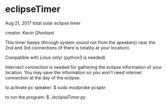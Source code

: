 # eclipseTimer
Aug 21, 2017 total solar eclipse timer

creator: Kevin Ghorbani

This timer beeps (through system sound not from the speakers) near the 2nd and 3rd connections (if there is totality at your location).

Compatible with Linux only! (python3 is needed)

Internect connection is needed for gathering the eclipse information of your location. You may save the information so you won't need internet connection at the day of the eclipse.

to activate pc speaker:
$ sudo modprobe pcspkr

to run the program:
$ ./eclipseTimer.py
